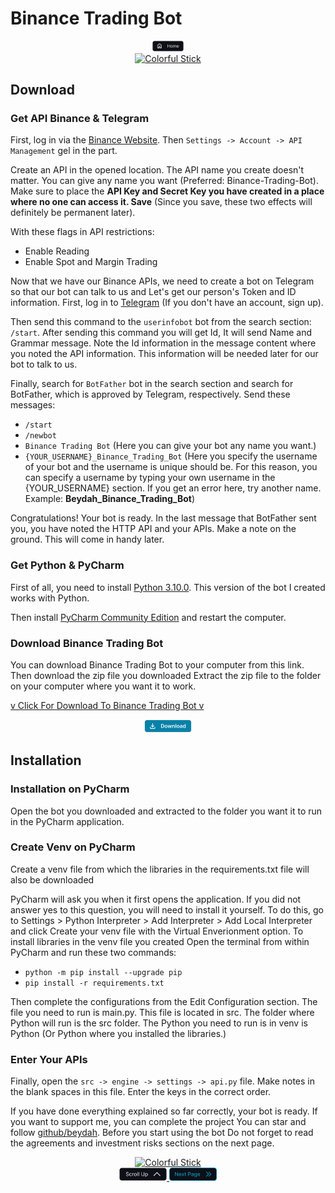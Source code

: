 # Binance Trading Bot

<div style="text-align: center;">
  <a href="https://github.com/beydah/Binance-Trading-Bot">  
    <img src="https://raw.githubusercontent.com/beydah/asset/main/button/home_off.png" style="width: 10%;"  alt="<< Return to Home Page <<">
  </a>
</div>

<div style="text-align:center;">
    <a href="#binance-trading-bot">
        <img src="https://i.imgur.com/waxVImv.png" alt="Colorful Stick">
    </a>
</div>

## Download
### Get API Binance & Telegram
First, log in via the [Binance Website](https://www.binance.com/). Then `Settings -> Account -> API Management`
gel in the part.

Create an API in the opened location. The API name you create doesn't matter. You can give any name you want
(Preferred: Binance-Trading-Bot). Make sure to place the **API Key and Secret Key you have created in a place where no one can access it.
Save** (Since you save, these two effects will definitely be permanent later).

With these flags in API restrictions:
- Enable Reading
- Enable Spot and Margin Trading

Now that we have our Binance APIs, we need to create a bot on Telegram so that our bot can talk to us and
Let's get our person's Token and ID information. First, log in to [Telegram](https://web.telegram.org/)
(If you don't have an account, sign up).

Then send this command to the `userinfobot` bot from the search section: `/start`. After sending this command you will get Id,
It will send Name and Grammar message. Note the Id information in the message content where you noted the API information.
This information will be needed later for our bot to talk to us.

Finally, search for `BotFather` bot in the search section and search for BotFather, which is approved by Telegram, respectively.
Send these messages:
- `/start`
- `/newbot`
- `Binance Trading Bot` (Here you can give your bot any name you want.)
- `{YOUR_USERNAME}_Binance_Trading_Bot` (Here you specify the username of your bot and the username is unique
should be. For this reason, you can specify a username by typing your own username in the {YOUR_USERNAME} section.
If you get an error here, try another name. Example: **Beydah_Binance_Trading_Bot**)

Congratulations! Your bot is ready. In the last message that BotFather sent you, you have noted the HTTP API and your APIs.
Make a note on the ground. This will come in handy later.

### Get Python & PyCharm
First of all, you need to install [Python 3.10.0](https://www.python.org/downloads/release/python-3100/). This version of the bot I created works with Python.

Then install [PyCharm Community Edition](https://www.jetbrains.com/pycharm/download/) and restart the computer.

### Download Binance Trading Bot
You can download Binance Trading Bot to your computer from this link. Then download the zip file you downloaded
Extract the zip file to the folder on your computer where you want it to work.

[v Click For Download To Binance Trading Bot v](https://github.com/beydah/Binance-Trading-Bot/archive/refs/heads/main.zip)

<div style="text-align: center;">
    <a href="https://github.com/beydah/Binance-Trading-Bot/archive/refs/heads/main.zip">
        <img src="https://raw.githubusercontent.com/beydah/asset/main/button/download_focus.png" style="width: 15%;"  alt=">> Continue Reading >>">
    </a>
</div>

## Installation
### Installation on PyCharm
Open the bot you downloaded and extracted to the folder you want it to run in the PyCharm application.

### Create Venv on PyCharm
Create a venv file from which the libraries in the requirements.txt file will also be downloaded

PyCharm will ask you when it first opens the application. If you did not answer yes to this question, you will need to install it yourself.
To do this, go to Settings > Python Interpreter > Add Interpreter > Add Local Interpreter and click
Create your venv file with the Virtual Enverionment option. To install libraries in the venv file you created
Open the terminal from within PyCharm and run these two commands:
- `python -m pip install --upgrade pip`
- `pip install -r requirements.txt`

Then complete the configurations from the Edit Configuration section. The file you need to run is main.py.
This file is located in src. The folder where Python will run is the src folder. The Python you need to run is in venv
is Python (Or Python where you installed the libraries.)

### Enter Your APIs
Finally, open the `src -> engine -> settings -> api.py` file. Make notes in the blank spaces in this file.
Enter the keys in the correct order.

If you have done everything explained so far correctly, your bot is ready. If you want to support me, you can complete the project
You can star and follow [github/beydah](https://github.com/beydah/). Before you start using the bot
Do not forget to read the agreements and investment risks sections on the next page.

<div style="text-align:center;">
    <a href="#binance-trading-bot">
        <img src="https://i.imgur.com/waxVImv.png" alt="Colorful Stick">
    </a>
</div>

<div style="text-align: center;">
    <a href="#binance-trading-bot">
        <img src="https://raw.githubusercontent.com/beydah/asset/main/button/scroll_off.png" style="width: 15%;"  alt="^ Scroll UP ^">
    </a>
    <a href="https://github.com/beydah/Binance-Trading-Bot/blob/main/documents/agreement.md">
        <img src="https://raw.githubusercontent.com/beydah/asset/main/button/next_on.png" style="width: 15%;"  alt=">> Continue Reading >>">
    </a>
</div>
